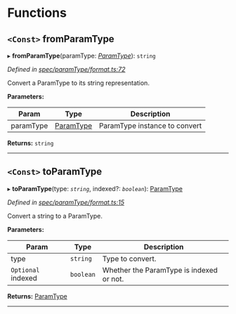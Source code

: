 

# Functions

<a id="fromparamtype"></a>

## `<Const>` fromParamType

▸ **fromParamType**(paramType: *[ParamType](../classes/_spec_paramtype_paramtype_.paramtype.md)*): `string`

*Defined in [spec/paramType/format.ts:72](https://github.com/paritytech/js-libs/blob/79a5f83/packages/abi/src/spec/paramType/format.ts#L72)*

Convert a ParamType to its string representation.

**Parameters:**

| Param | Type | Description |
| ------ | ------ | ------ |
| paramType | [ParamType](../classes/_spec_paramtype_paramtype_.paramtype.md) |  ParamType instance to convert |

**Returns:** `string`

___
<a id="toparamtype"></a>

## `<Const>` toParamType

▸ **toParamType**(type: *`string`*, indexed?: *`boolean`*): [ParamType](../classes/_spec_paramtype_paramtype_.paramtype.md)

*Defined in [spec/paramType/format.ts:15](https://github.com/paritytech/js-libs/blob/79a5f83/packages/abi/src/spec/paramType/format.ts#L15)*

Convert a string to a ParamType.

**Parameters:**

| Param | Type | Description |
| ------ | ------ | ------ |
| type | `string` |  Type to convert. |
| `Optional` indexed | `boolean` |  Whether the ParamType is indexed or not. |

**Returns:** [ParamType](../classes/_spec_paramtype_paramtype_.paramtype.md)

___


